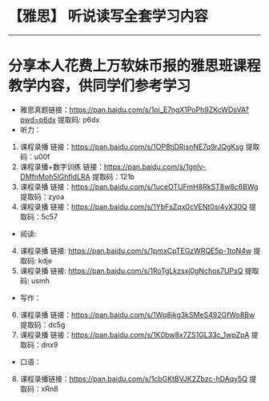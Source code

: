 # 【雅思】 听说读写全套学习内容
***
# 分享本人花费上万软妹币报的雅思班课程教学内容，供同学们参考学习
* 雅思真题链接：https://pan.baidu.com/s/1oi_E7ngX1PoPh9ZKcWDsVA?pwd=p6dx 提取码: p6dx
* 听力：
1. 课程录播 链接：https://pan.baidu.com/s/1OP8tjDRjsnNE7q9rJQgKsg 提取码：u00f
2. 课程录播+数字训练 链接：https://pan.baidu.com/s/1gnIv-DMfnMoh5lGhfldLRA 提取码：121b  
3. 课程录播 链接：https://pan.baidu.com/s/1uceOTUFmH8RkST8w8c6BWg 提取码：zyoa
4. 课程录播 链接：https://pan.baidu.com/s/1YbFsZqx0cVENt0si4yX30Q 提取码：5c57
* 阅读:
4. 课程录播 链接: https://pan.baidu.com/s/1pmxCpTEGzWRQE5p-1toN4w 提取码: kdje
5. 课程录播 链接: https://pan.baidu.com/s/1RoTgLkzsxj0gNchos7UPsQ 提取码: usmh
* 写作：
6. 课程录播 链接：https://pan.baidu.com/s/1Wq8jkg3kSMeS492GfWo8Bw 提取码：dc5g
7. 课程录播 链接：https://pan.baidu.com/s/1K0bw8x7ZS1GL33c_1wpZpA 提取码：dnx9
* 口语：
8. 课程录播链接：https://pan.baidu.com/s/1cbGKtBVJK2Zbzc-hDAqy5Q  提取码：xRn8
